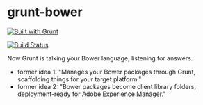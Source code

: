 grunt-bower
===========

[![Built with Grunt](https://cdn.gruntjs.com/builtwith.png)](http://gruntjs.com/)

[![Build Status](https://travis-ci.org/dherges/grunt-bower.svg?branch=master)](https://travis-ci.org/dherges/grunt-bower)

Now Grunt is talking your Bower language, listening for answers.

 * former idea 1: "Manages your Bower packages through Grunt, scaffolding things for your target platform."
 * former idea 2: "Bower packages become client library folders, deployment-ready for Adobe Experience Manager."

